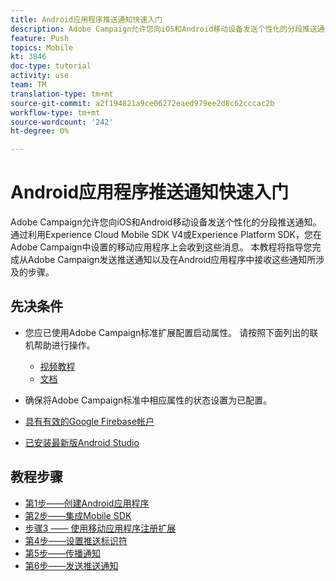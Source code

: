 ```yaml
---
title: Android应用程序推送通知快速入门
description: Adobe Campaign允许您向iOS和Android移动设备发送个性化的分段推送通知。 通过利用Experience Cloud Mobile SDK V4或Experience Platform SDK，您在Adobe Campaign中设置的移动应用程序上会收到这些消息。 本教程将指导您完成从Adobe Campaign发送推送通知以及在Android应用程序中接收这些通知所涉及的步骤。
feature: Push
topics: Mobile
kt: 3846
doc-type: tutorial
activity: use
team: TM
translation-type: tm+mt
source-git-commit: a2f194821a9ce06272eaed979ee2d8c62cccac2b
workflow-type: tm+mt
source-wordcount: '242'
ht-degree: 0%

---
```


# Android应用程序推送通知快速入门

Adobe Campaign允许您向iOS和Android移动设备发送个性化的分段推送通知。
通过利用Experience Cloud Mobile SDK V4或Experience Platform SDK，您在Adobe Campaign中设置的移动应用程序上会收到这些消息。
本教程将指导您完成从Adobe Campaign发送推送通知以及在Android应用程序中接收这些通知所涉及的步骤。

## 先决条件

* 您应已使用Adobe Campaign标准扩展配置启动属性。 请按照下面列出的联机帮助进行操作。
   * [视频教程](https://video.tv.adobe.com/v/26224?quality=12&captions=chi_hans)
   * [文档](https://docs.adobe.com/content/help/en/campaign-learn/campaign-standard-tutorials/communication-channels/mobile/configure-mobile-apps-using-aep-sdk.html)

* 确保将Adobe Campaign标准中相应属性的状态设置为已配置。
* [具有有效的Google Firebase帐户](https://firebase.google.com)
* [已安装最新版Android Studio](https://developer.android.com/studio)

## 教程步骤

* [第1步——创建Android应用程序](/help/tutorial-push-notifications-android/create-android-app.md)
* [第2步——集成Mobile SDK](/help/tutorial-push-notifications-android/integrating-with-mobile-sdk.md)
* [步骤3 —— 使用移动应用程序注册扩展](/help/tutorial-push-notifications-android/register-mobile-extensions.md)
* [第4步——设置推送标识符](/help/tutorial-push-notifications-android/set-push-identifier.md)
* [第5步——传播通知](/help/tutorial-push-notifications-android/propagate-notification.md)
* [第6步——发送推送通知](/help/tutorial-push-notifications-android/send-push-notification.md)
